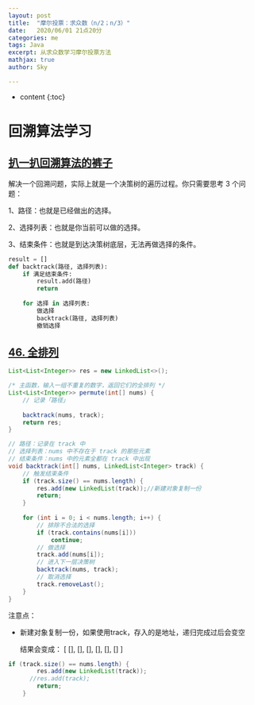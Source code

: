 ```yaml
---
layout: post
title:  "摩尔投票：求众数（n/2；n/3）"
date:   2020/06/01 21点20分       
categories: me
tags: Java
excerpt: 从求众数学习摩尔投票方法
mathjax: true
author: Sky

---
```


* content
{:toc}


# 回溯算法学习

## [扒一扒回溯算法的裤子](https://leetcode-cn.com/problems/permutations/solution/hui-su-suan-fa-xiang-jie-by-labuladong-2/)

解决一个回溯问题，实际上就是一个决策树的遍历过程。你只需要思考 3 个问题：

1、路径：也就是已经做出的选择。

2、选择列表：也就是你当前可以做的选择。

3、结束条件：也就是到达决策树底层，无法再做选择的条件。



~~~python
result = []
def backtrack(路径, 选择列表):
    if 满足结束条件:
        result.add(路径)
        return
    
    for 选择 in 选择列表:
        做选择
        backtrack(路径, 选择列表)
        撤销选择

~~~



## [46. 全排列](https://leetcode-cn.com/problems/permutations/)



~~~java
List<List<Integer>> res = new LinkedList<>();

/* 主函数，输入一组不重复的数字，返回它们的全排列 */
List<List<Integer>> permute(int[] nums) {
    // 记录「路径」
   
    backtrack(nums, track);
    return res;
}

// 路径：记录在 track 中
// 选择列表：nums 中不存在于 track 的那些元素
// 结束条件：nums 中的元素全都在 track 中出现
void backtrack(int[] nums, LinkedList<Integer> track) {
    // 触发结束条件
    if (track.size() == nums.length) {
        res.add(new LinkedList(track));//新建对象复制一份
        return;
    }
    
    for (int i = 0; i < nums.length; i++) {
        // 排除不合法的选择
        if (track.contains(nums[i]))
            continue;
        // 做选择
        track.add(nums[i]);
        // 进入下一层决策树
        backtrack(nums, track);
        // 取消选择
        track.removeLast();
    }
}

~~~

注意点：

- 新建对象复制一份，如果使用track，存入的是地址，递归完成过后会变空

  结果会变成： [ [], [], [], [], [], [] ]

~~~java
if (track.size() == nums.length) {
        res.add(new LinkedList(track));
      //res.add(track);
        return;
    }
~~~